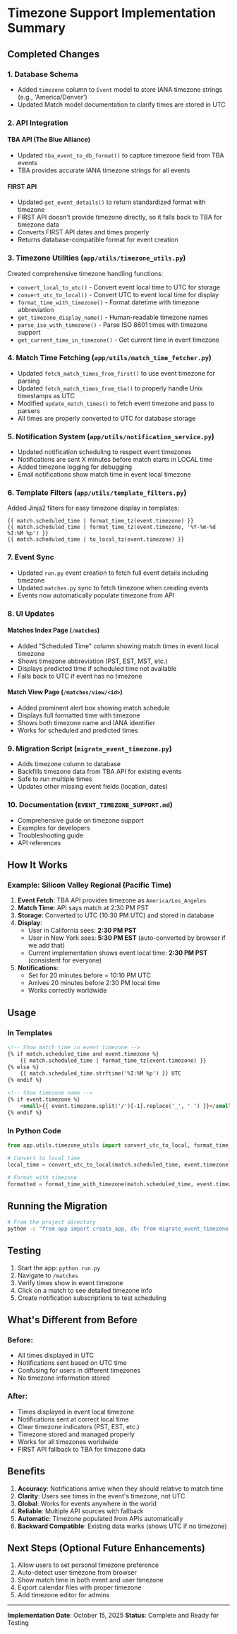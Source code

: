 # Timezone Support Implementation Summary

##  Completed Changes

### 1. **Database Schema**
- Added `timezone` column to `Event` model to store IANA timezone strings (e.g., 'America/Denver')
- Updated Match model documentation to clarify times are stored in UTC

### 2. **API Integration**

#### TBA API (The Blue Alliance)
- Updated `tba_event_to_db_format()` to capture timezone field from TBA events
- TBA provides accurate IANA timezone strings for all events

#### FIRST API
- Updated `get_event_details()` to return standardized format with timezone
- FIRST API doesn't provide timezone directly, so it falls back to TBA for timezone data
- Converts FIRST API dates and times properly
- Returns database-compatible format for event creation

### 3. **Timezone Utilities** (`app/utils/timezone_utils.py`)
Created comprehensive timezone handling functions:
- `convert_local_to_utc()` - Convert event local time to UTC for storage
- `convert_utc_to_local()` - Convert UTC to event local time for display
- `format_time_with_timezone()` - Format datetime with timezone abbreviation
- `get_timezone_display_name()` - Human-readable timezone names
- `parse_iso_with_timezone()` - Parse ISO 8601 times with timezone support
- `get_current_time_in_timezone()` - Get current time in event timezone

### 4. **Match Time Fetching** (`app/utils/match_time_fetcher.py`)
- Updated `fetch_match_times_from_first()` to use event timezone for parsing
- Updated `fetch_match_times_from_tba()` to properly handle Unix timestamps as UTC
- Modified `update_match_times()` to fetch event timezone and pass to parsers
- All times are properly converted to UTC for database storage

### 5. **Notification System** (`app/utils/notification_service.py`)
- Updated notification scheduling to respect event timezones
- Notifications are sent X minutes before match starts in LOCAL time
- Added timezone logging for debugging
- Email notifications show match time in event local timezone

### 6. **Template Filters** (`app/utils/template_filters.py`)
Added Jinja2 filters for easy timezone display in templates:
```jinja2
{{ match.scheduled_time | format_time_tz(event.timezone) }}
{{ match.scheduled_time | format_time_tz(event.timezone, '%Y-%m-%d %I:%M %p') }}
{{ match.scheduled_time | to_local_tz(event.timezone) }}
```

### 7. **Event Sync**
- Updated `run.py` event creation to fetch full event details including timezone
- Updated `matches.py` sync to fetch timezone when creating events
- Events now automatically populate timezone from API

### 8. **UI Updates**

#### Matches Index Page (`/matches`)
- Added "Scheduled Time" column showing match times in event local timezone
- Shows timezone abbreviation (PST, EST, MST, etc.)
- Displays predicted time if scheduled time not available
- Falls back to UTC if event has no timezone

#### Match View Page (`/matches/view/<id>`)
- Added prominent alert box showing match schedule
- Displays full formatted time with timezone
- Shows both timezone name and IANA identifier
- Works for scheduled and predicted times

### 9. **Migration Script** (`migrate_event_timezone.py`)
- Adds timezone column to database
- Backfills timezone data from TBA API for existing events
- Safe to run multiple times
- Updates other missing event fields (location, dates)

### 10. **Documentation** (`EVENT_TIMEZONE_SUPPORT.md`)
- Comprehensive guide on timezone support
- Examples for developers
- Troubleshooting guide
- API references

## How It Works

### Example: Silicon Valley Regional (Pacific Time)

1. **Event Fetch**: TBA API provides timezone as `America/Los_Angeles`
2. **Match Time**: API says match at 2:30 PM PST
3. **Storage**: Converted to UTC (10:30 PM UTC) and stored in database
4. **Display**: 
   - User in California sees: **2:30 PM PST**
   - User in New York sees: **5:30 PM EST** (auto-converted by browser if we add that)
   - Current implementation shows event local time: **2:30 PM PST** (consistent for everyone)
5. **Notifications**: 
   - Set for 20 minutes before = 10:10 PM UTC
   - Arrives 20 minutes before 2:30 PM local time
   - Works correctly worldwide

## Usage

### In Templates
```html
<!-- Show match time in event timezone -->
{% if match.scheduled_time and event.timezone %}
    {{ match.scheduled_time | format_time_tz(event.timezone) }}
{% else %}
    {{ match.scheduled_time.strftime('%I:%M %p') }} UTC
{% endif %}

<!-- Show timezone name -->
{% if event.timezone %}
    <small>{{ event.timezone.split('/')[-1].replace('_', ' ') }}</small>
{% endif %}
```

### In Python Code
```python
from app.utils.timezone_utils import convert_utc_to_local, format_time_with_timezone

# Convert to local time
local_time = convert_utc_to_local(match.scheduled_time, event.timezone)

# Format with timezone
formatted = format_time_with_timezone(match.scheduled_time, event.timezone)
```

## Running the Migration

```bash
# From the project directory
python -c "from app import create_app, db; from migrate_event_timezone import run_migration; app = create_app(); app.app_context().push(); run_migration()"
```

## Testing

1. Start the app: `python run.py`
2. Navigate to `/matches`
3. Verify times show in event timezone
4. Click on a match to see detailed timezone info
5. Create notification subscriptions to test scheduling

## What's Different from Before

### Before:
-  All times displayed in UTC
-  Notifications sent based on UTC time
-  Confusing for users in different timezones
-  No timezone information stored

### After:
-  Times displayed in event local timezone
-  Notifications sent at correct local time
-  Clear timezone indicators (PST, EST, etc.)
-  Timezone stored and managed properly
-  Works for all timezones worldwide
-  FIRST API fallback to TBA for timezone data

## Benefits

1. **Accuracy**: Notifications arrive when they should relative to match time
2. **Clarity**: Users see times in the event's timezone, not UTC
3. **Global**: Works for events anywhere in the world
4. **Reliable**: Multiple API sources with fallback
5. **Automatic**: Timezone populated from APIs automatically
6. **Backward Compatible**: Existing data works (shows UTC if no timezone)

## Next Steps (Optional Future Enhancements)

1. Allow users to set personal timezone preference
2. Auto-detect user timezone from browser
3. Show match time in both event and user timezone
4. Export calendar files with proper timezone
5. Add timezone editor for admins

---

**Implementation Date**: October 15, 2025
**Status**:  Complete and Ready for Testing
